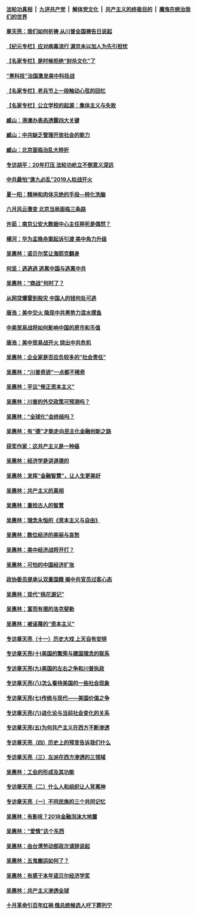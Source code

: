 ####  [法轮功真相](../../../../basic/blob/master/README.md?t=07081531) &nbsp;|&nbsp; [九评共产党](../../../../9ping.md/blob/master/README.md?t=07081531) &nbsp;|&nbsp; [解体党文化](../../../../jtdwh.md/blob/master/README.md?t=07081531)  &nbsp;|&nbsp; [共产主义的终极目的](../../../../gczydzjmd.md/blob/master/README.md?t=07081531) &nbsp;|&nbsp; [魔鬼在统治我们的世界](../../../../mgztzwmdsj.md/blob/master/README.md?t=07081531) 

#### [章天亮：我们如何祈祷 从川普全国祷告日说起](../pages/nsc423/n11944627.md?t=07081531) 

#### [【纪元专栏】应对病毒流行 渥京未以加人为先引担忧](../pages/nsc423/n11875714.md?t=07081531) 

#### [【名家专栏】是时候拒绝“封杀文化”了](../pages/nsc423/n11814093.md?t=07081531) 

#### [“黑科技”治国激发美中科技战](../pages/nsc423/n11638056.md?t=07081531) 

#### [【名家专栏】老兵节上一段触动心弦的回忆](../pages/nsc423/n11646016.md?t=07081531) 

#### [【名家专栏】公立学校的起源：集体主义与失败](../pages/nsc423/n11601833.md?t=07081531) 

#### [臧山：港澳办表态透露四大关键](../pages/nsc423/n11421628.md?t=07081531) 

#### [臧山：中共缺乏管理开放社会的能力](../pages/nsc423/n11407457.md?t=07081531) 

#### [臧山：北京面临治乱大转折](../pages/nsc423/n11406895.md?t=07081531) 

#### [专访胡平：20年打压 法轮功屹立不倒意义深远](../pages/nsc423/n11398800.md?t=07081531) 

#### [中共最怕“逢九必乱”2019人权战开火](../pages/nsc423/n11385248.md?t=07081531) 

#### [夏一阳：精神和肉体灭绝的手段—转化洗脑](../pages/nsc423/n11368250.md?t=07081531) 

#### [六月风云激变 北京当局面临三条路](../pages/nsc423/n11313668.md?t=07081531) 

#### [许茹：南京公安大数据中心主任猝死是偶然？](../pages/nsc423/n11064744.md?t=07081531) 

#### [横河：华为孟晚舟案起诉引渡 美中角力升级](../pages/nsc423/n11027230.md?t=07081531) 

#### [吴惠林：诺贝尔奖让海耶克翻身](../pages/nsc423/n10890049.md?t=07081531) 

#### [何坚：逃逃逃 逃离中国与逃离中共](../pages/nsc423/n10592891.md?t=07081531) 

#### [吴惠林：“商战”何时了？](../pages/nsc423/n10573558.md?t=07081531) 

#### [从网贷爆雷到股灾 中国人的钱何处可逃](../pages/nsc423/n10572800.md?t=07081531) 

#### [唐浩：美中交火 隐现中共黑势力混水摸鱼](../pages/nsc423/n10544040.md?t=07081531) 

#### [中美贸易战将如何影响中国的房市和币值](../pages/nsc423/n10543697.md?t=07081531) 

#### [唐浩：美中贸易战开火 烧出中共危机](../pages/nsc423/n10540126.md?t=07081531) 

#### [吴惠林：企业家是否应负较多的“社会责任”](../pages/nsc423/n10535022.md?t=07081531) 

#### [吴惠林：“川普奇迹”一点都不稀奇](../pages/nsc423/n10512808.md?t=07081531) 

#### [吴惠林：平议“修正资本主义”](../pages/nsc423/n10495724.md?t=07081531) 

#### [吴惠林：川普的外交政策可预测吗？](../pages/nsc423/n10462387.md?t=07081531) 

#### [吴惠林：“全球化”会终结吗？](../pages/nsc423/n10452838.md?t=07081531) 

#### [吴惠林：有“德”才能走向民主化金融创新之路](../pages/nsc423/n10432292.md?t=07081531) 

#### [获奖作家：这共产主义是一种癌](../pages/nsc423/n10431541.md?t=07081531) 

#### [吴惠林：经济学是讲道德的](../pages/nsc423/n10398014.md?t=07081531) 

#### [吴惠林：发挥“金融智慧”，让人生更美好](../pages/nsc423/n10375019.md?t=07081531) 

#### [吴惠林：共产主义的真相](../pages/nsc423/n10351394.md?t=07081531) 

#### [吴惠林：重拾古人的智慧](../pages/nsc423/n10337691.md?t=07081531) 

#### [吴惠林：理念永恒的《资本主义与自由》](../pages/nsc423/n10316274.md?t=07081531) 

#### [吴惠林：数位经济的美丽与哀愁](../pages/nsc423/n10292946.md?t=07081531) 

#### [吴惠林：美中经济战将开打？](../pages/nsc423/n10258825.md?t=07081531) 

#### [吴惠林：可怕的中国经济扩张](../pages/nsc423/n10219147.md?t=07081531) 

#### [政协委员提承认双重国籍 揭中共官员过客心态](../pages/nsc423/n10208809.md?t=07081531) 

#### [吴惠林：现代“桃花源记”](../pages/nsc423/n10185234.md?t=07081531) 

#### [吴惠林：富而有德的洛克斐勒](../pages/nsc423/n10142264.md?t=07081531) 

#### [吴惠林：被诬蔑的“资本主义”](../pages/nsc423/n10124816.md?t=07081531) 

#### [专访章天亮（十一）历史大戏 上天自有安排](../pages/nsc423/n10094905.md?t=07081531) 

#### [专访章天亮(十)美国的繁荣与建国理念的联系](../pages/nsc423/n10094899.md?t=07081531) 

#### [专访章天亮(九)美国的左右之争和川普执政](../pages/nsc423/n10094889.md?t=07081531) 

#### [专访章天亮(八)怎么看待美国的一些社会现象](../pages/nsc423/n10094857.md?t=07081531) 

#### [专访章天亮(七)传统与现代——美国价值之争](../pages/nsc423/n10093140.md?t=07081531) 

#### [专访章天亮(六)进化论与当前社会变化的关系](../pages/nsc423/n10092036.md?t=07081531) 

#### [专访章天亮(五)为何共产主义在西方不断渗透](../pages/nsc423/n10083620.md?t=07081531) 

#### [专访章天亮（四）历史上的预言告诉我们什么](../pages/nsc423/n10083606.md?t=07081531) 

#### [专访章天亮（三）左派在西方渗透的三领域](../pages/nsc423/n10081115.md?t=07081531) 

#### [吴惠林：工会的形成及其功能](../pages/nsc423/n10080633.md?t=07081531) 

#### [专访章天亮（二）什么人和组织让人背离神](../pages/nsc423/n10076637.md?t=07081531) 

#### [专访章天亮（一）不同民族的三个共同记忆](../pages/nsc423/n10074188.md?t=07081531) 

#### [吴惠林：有影呒？2018金融泡沫大地震](../pages/nsc423/n10040534.md?t=07081531) 

#### [吴惠林：“爱情”这个东西](../pages/nsc423/n10019423.md?t=07081531) 

#### [吴惠林：由台湾劳动部政次请辞说起](../pages/nsc423/n9979679.md?t=07081531) 

#### [吴惠林：五鬼搬运如何了？](../pages/nsc423/n9925338.md?t=07081531) 

#### [吴惠林：有感于本年诺贝尔经济学奖](../pages/nsc423/n9871883.md?t=07081531) 

#### [吴惠林：共产主义渗透全球](../pages/nsc423/n9812748.md?t=07081531) 

#### [十月革命引百年红祸 俄总统候选人吁下葬列宁](../pages/nsc423/n9810182.md?t=07081531) 

